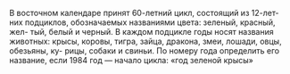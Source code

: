  В восточном календаре принят 60-летний цикл, состоящий из 12-лет-
 них подциклов, обозначаемых названиями цвета: зеленый, красный, жел-
 тый, белый и черный. В каждом подцикле годы носят названия животных:
 крысы, коровы, тигра, зайца, дракона, змеи, лошади, овцы, обезьяны, ку-
 рицы, собаки и свиньи. По номеру года определить его название, если 1984
 год — начало цикла: «год зеленой крысы»

